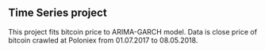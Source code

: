 
Time Series project
----------------

This project fits bitcoin price to ARIMA-GARCH model. Data is close price of bitcoin crawled at Poloniex from 01.07.2017 to 08.05.2018.
